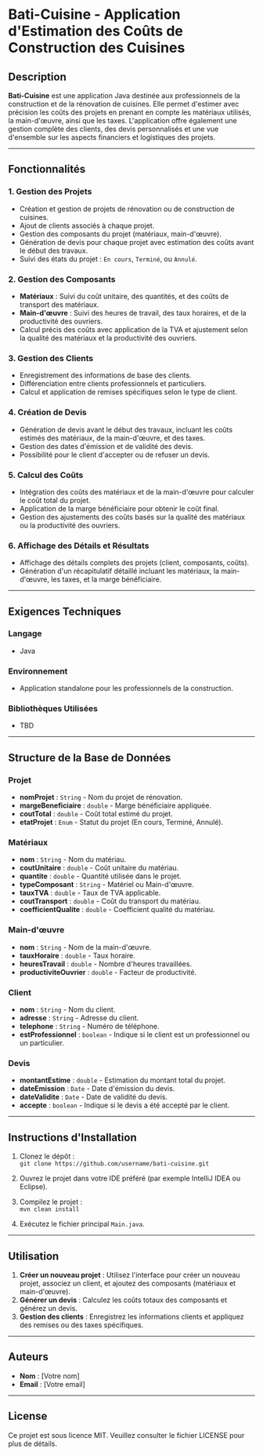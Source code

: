 # Bati-Cuisine - Application d'Estimation des Coûts de Construction des Cuisines

## Description

**Bati-Cuisine** est une application Java destinée aux professionnels de la construction et de la rénovation de cuisines. Elle permet d'estimer avec précision les coûts des projets en prenant en compte les matériaux utilisés, la main-d'œuvre, ainsi que les taxes. L'application offre également une gestion complète des clients, des devis personnalisés et une vue d'ensemble sur les aspects financiers et logistiques des projets.

---

## Fonctionnalités

### 1. Gestion des Projets
- Création et gestion de projets de rénovation ou de construction de cuisines.
- Ajout de clients associés à chaque projet.
- Gestion des composants du projet (matériaux, main-d'œuvre).
- Génération de devis pour chaque projet avec estimation des coûts avant le début des travaux.
- Suivi des états du projet : `En cours`, `Terminé`, ou `Annulé`.

### 2. Gestion des Composants
- **Matériaux** : Suivi du coût unitaire, des quantités, et des coûts de transport des matériaux.
- **Main-d'œuvre** : Suivi des heures de travail, des taux horaires, et de la productivité des ouvriers.
- Calcul précis des coûts avec application de la TVA et ajustement selon la qualité des matériaux et la productivité des ouvriers.

### 3. Gestion des Clients
- Enregistrement des informations de base des clients.
- Différenciation entre clients professionnels et particuliers.
- Calcul et application de remises spécifiques selon le type de client.

### 4. Création de Devis
- Génération de devis avant le début des travaux, incluant les coûts estimés des matériaux, de la main-d'œuvre, et des taxes.
- Gestion des dates d'émission et de validité des devis.
- Possibilité pour le client d'accepter ou de refuser un devis.

### 5. Calcul des Coûts
- Intégration des coûts des matériaux et de la main-d'œuvre pour calculer le coût total du projet.
- Application de la marge bénéficiaire pour obtenir le coût final.
- Gestion des ajustements des coûts basés sur la qualité des matériaux ou la productivité des ouvriers.

### 6. Affichage des Détails et Résultats
- Affichage des détails complets des projets (client, composants, coûts).
- Génération d'un récapitulatif détaillé incluant les matériaux, la main-d'œuvre, les taxes, et la marge bénéficiaire.

---

## Exigences Techniques

### Langage
- Java

### Environnement
- Application standalone pour les professionnels de la construction.

### Bibliothèques Utilisées
- TBD

---

## Structure de la Base de Données

### Projet
- **nomProjet** : `String` - Nom du projet de rénovation.
- **margeBeneficiaire** : `double` - Marge bénéficiaire appliquée.
- **coutTotal** : `double` - Coût total estimé du projet.
- **etatProjet** : `Enum` - Statut du projet (En cours, Terminé, Annulé).

### Matériaux
- **nom** : `String` - Nom du matériau.
- **coutUnitaire** : `double` - Coût unitaire du matériau.
- **quantite** : `double` - Quantité utilisée dans le projet.
- **typeComposant** : `String` - Matériel ou Main-d'œuvre.
- **tauxTVA** : `double` - Taux de TVA applicable.
- **coutTransport** : `double` - Coût du transport du matériau.
- **coefficientQualite** : `double` - Coefficient qualité du matériau.

### Main-d'œuvre
- **nom** : `String` - Nom de la main-d'œuvre.
- **tauxHoraire** : `double` - Taux horaire.
- **heuresTravail** : `double` - Nombre d'heures travaillées.
- **productiviteOuvrier** : `double` - Facteur de productivité.

### Client
- **nom** : `String` - Nom du client.
- **adresse** : `String` - Adresse du client.
- **telephone** : `String` - Numéro de téléphone.
- **estProfessionnel** : `boolean` - Indique si le client est un professionnel ou un particulier.

### Devis
- **montantEstime** : `double` - Estimation du montant total du projet.
- **dateEmission** : `Date` - Date d'émission du devis.
- **dateValidite** : `Date` - Date de validité du devis.
- **accepte** : `boolean` - Indique si le devis a été accepté par le client.

---

## Instructions d'Installation

1. Clonez le dépôt :  
   `git clone https://github.com/username/bati-cuisine.git`
   
2. Ouvrez le projet dans votre IDE préféré (par exemple IntelliJ IDEA ou Eclipse).

3. Compilez le projet :  
   `mvn clean install`

4. Exécutez le fichier principal `Main.java`.

---

## Utilisation

1. **Créer un nouveau projet** : Utilisez l'interface pour créer un nouveau projet, associez un client, et ajoutez des composants (matériaux et main-d'œuvre).
2. **Générer un devis** : Calculez les coûts totaux des composants et générez un devis.
3. **Gestion des clients** : Enregistrez les informations clients et appliquez des remises ou des taxes spécifiques.

---

## Auteurs

- **Nom** : [Votre nom]
- **Email** : [Votre email]

---

## License

Ce projet est sous licence MIT. Veuillez consulter le fichier LICENSE pour plus de détails.
